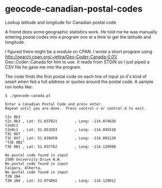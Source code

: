 geocode-canadian-postal-codes
=============================

Lookup latitude and longitude for Canadian postal code

A friend does some geographic statistics work. He told me he was manually
entering postal codes into a program one at a time to get the latitude and
longitude.

I figured there might be a module on CPAN. I wrote a short program using
http://search.cpan.org/~jettra/Geo-Coder-Canada-0.01/ Geo::Coder::Canada
for him to use. It reads from STDIN so I just piped a CSV file he gave me
into the program.

The code finds the first postal code on each line of input so it's kind of
smart when fed a full address or quotes around the postal code. A sample run
looks like:<br>

    $ ./geocode-canada.pl
    
    Enter a Canadian Postal Code and press enter.
    Repeat until you are done.  Press control-c or control-d to exit.
    
    t2s 0b3
    t2s 0b3 , Lat: 51.037821        , Long: -114.074626
    t2e0c1
    t2e0c1  , Lat: 51.053263        , Long: -114.045510
    T3C 0X7
    T3C 0X7 , Lat: 51.039459        , Long: -114.092120
    "T3E 0B1"
    T3E 0B1 , Lat: 51.037782        , Long: -114.128998
    
    No postal code found in input
    2500 University Drive N.W.
    No postal code found in input
    Calgary, Alberta,
    No postal code found in input
    T2N 1N4
    T2N 1N4 , Lat: 51.074892        , Long: -114.129012
